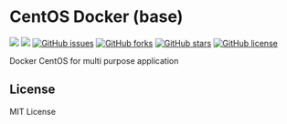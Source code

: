 # CentOS Docker (base)
[![](https://images.microbadger.com/badges/image/zeroc0d3/centos-base:7.3.1611.svg)](https://microbadger.com/images/zeroc0d3/centos-base:7.3.1611 "Layers") [![](https://images.microbadger.com/badges/version/zeroc0d3/centos-base:7.3.1611.svg)](https://microbadger.com/images/zeroc0d3/centos-base:7.3.1611 "Version") [![GitHub issues](https://img.shields.io/github/issues/zeroc0d3/centos-base.svg)](https://github.com/zeroc0d3/centos-base/issues) [![GitHub forks](https://img.shields.io/github/forks/zeroc0d3/centos-base.svg)](https://github.com/zeroc0d3/centos-base/network) [![GitHub stars](https://img.shields.io/github/stars/zeroc0d3/centos-base.svg)](https://github.com/zeroc0d3/centos-base/stargazers) [![GitHub license](https://img.shields.io/badge/license-MIT-blue.svg)](https://raw.githubusercontent.com/zeroc0d3/centos-base/master/LICENSE)

Docker CentOS for multi purpose application

## License
MIT License
